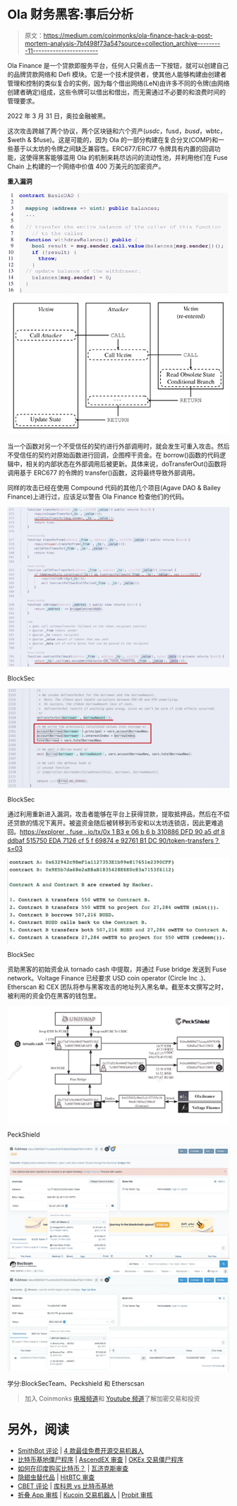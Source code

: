 # Ola 财务黑客:事后分析

> 原文：<https://medium.com/coinmonks/ola-finance-hack-a-post-mortem-analysis-7bf498f73a54?source=collection_archive---------11----------------------->

Ola Finance 是一个贷款即服务平台，任何人只需点击一下按钮，就可以创建自己的品牌贷款网络和 Defi 模块。它是一个技术提供者，使其他人能够构建由创建者管理和控制的类似复合的实例，因为每个借出网络(LeN)由许多不同的令牌(由网络创建者确定)组成，这些令牌可以借出和借出，而无需通过不必要的和浪费时间的管理要求。

2022 年 3 月 31 日，奥拉金融被黑。

这次攻击跨越了两个协议，两个区块链和六个资产($usdc，$fusd，$busd，$wbtc，$weth & $fuse)。这是可能的，因为 Ola 的一部分构建在复合分叉(COMP)和一些基于以太坊的令牌之间缺乏兼容性。ERC677/ERC77 令牌具有内置的回调功能，这使得黑客能够滥用 Ola 的机制来耗尽访问的流动性池，并利用他们在 Fuse Chain 上构建的一个网络中价值 400 万美元的加密资产。

**重入漏洞**

![](img/e9d85a9d0defc8402973f652775899fa.png)![](img/8001556b426e84372ddea734e4bee279.png)

当一个函数对另一个不受信任的契约进行外部调用时，就会发生可重入攻击。然后不受信任的契约对原始函数进行回调，企图榨干资金。在 borrow()函数的代码逻辑中，相关的内部状态在外部调用后被更新。具体来说，doTransferOut()函数将调用基于 ERC677 的令牌的 transfer()函数，这将最终导致外部调用。

同样的攻击已经在使用 Compound 代码的其他几个项目(Agave DAO & Bailey Finance)上进行过，应该足以警告 Ola Finance 检查他们的代码。

![](img/3f398a7d9cff2b9973d32f8c63f66f7b.png)

BlockSec

![](img/31052c1b7a51c567f6231e3d389496ae.png)

BlockSec

通过利用重新进入漏洞，攻击者能够在平台上获得贷款，提取抵押品，然后在不偿还贷款的情况下离开。被盗资金随后被转移到币安和以太坊连锁店，因此更难追回。[https://explorer . fuse . io/tx/0x 1 B3 e 06 b 6 b 310886 DFD 90 a5 df 8 ddbaf 515750 EDA 7126 cf 5 f 69874 e 92761 B1 DC 90/token-transfers？s=03](https://explorer.fuse.io/tx/0x1b3e06b6b310886dfd90a5df8ddbaf515750eda7126cf5f69874e92761b1dc90/token-transfers?s=03)

![](img/3ac7df5ec7b1993adfff4a7a20593173.png)

BlockSec

资助黑客的初始资金从 tornado cash 中提取，并通过 Fuse bridge 发送到 Fuse network。Voltage Finance 已经要求 USD coin operator (Circle Inc .)、Etherscan 和 CEX 团队将参与黑客攻击的地址列入黑名单。截至本文撰写之时，被利用的资金仍在黑客的钱包里。

![](img/2499044228419897ad1b46cbb12bac18.png)

PeckShield

![](img/ac14d1e56adab249874d734d922a2efd.png)![](img/734a655e9fc6370b8bec019a79b0060c.png)

学分:BlockSecTeam、Peckshield 和 Etherscsan

> 加入 Coinmonks [电报频道](https://t.me/coincodecap)和 [Youtube 频道](https://www.youtube.com/c/coinmonks/videos)了解加密交易和投资

# 另外，阅读

*   [SmithBot 评论](https://coincodecap.com/smithbot-review) | [4 款最佳免费开源交易机器人](https://coincodecap.com/free-open-source-trading-bots)
*   [比特币基地僵尸程序](/coinmonks/coinbase-bots-ac6359e897f3) | [AscendEX 审查](/coinmonks/ascendex-review-53e829cf75fa) | [OKEx 交易僵尸程序](/coinmonks/okex-trading-bots-234920f61e60)
*   [如何在印度购买比特币？](/coinmonks/buy-bitcoin-in-india-feb50ddfef94) | [瓦济克斯审查](/coinmonks/wazirx-review-5c811b074f5b)
*   [隐翅虫替代品](/coinmonks/cryptohopper-alternatives-d67287b16d27) | [HitBTC 审查](/coinmonks/hitbtc-review-c5143c5d53c2)
*   [CBET 评论](https://coincodecap.com/cbet-casino-review) | [库科恩 vs 比特币基地](https://coincodecap.com/kucoin-vs-coinbase)
*   [折叠 App 审核](https://coincodecap.com/fold-app-review) | [Kucoin 交易机器人](/coinmonks/kucoin-trading-bot-automate-your-trades-8cf0ca2138e0) | [Probit 审核](https://coincodecap.com/probit-review)